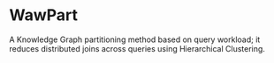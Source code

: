 # WawPart
A Knowledge Graph partitioning method based on query workload; it reduces distributed joins across queries using Hierarchical Clustering.
